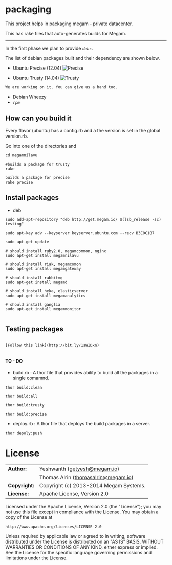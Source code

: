 packaging
=========

This project helps in packaging megam - private datacenter.

This has rake files that auto-generates builds for Megam.


---
In the first phase we plan to provide _`debs`_.

The list of debian packages built and their dependency are shown below.

* Ubuntu Precise (12.04)
![Precise](https://github.com/megamsys/packager/blob/master/images/precise.png)

* Ubuntu Trusty (14.04)
![Trusty](https://github.com/megamsys/packager/blob/master/images/trusty.png)

`We are working on it. You can give us a hand too.`

* Debian Wheezy
* _`rpm`_

How can you build it
-----------------------
Every flavor (ubuntu) has a config.rb and a the version is set in the global version.rb.

Go into one of the directories and

```
cd megamnilavu

#builds a package for trusty
rake

builds a package for precise
rake precise

```



Install  packages
------------------------

* deb

```
sudo add-apt-repository "deb http://get.megam.io/ $(lsb_release -sc) testing"

sudo apt-key adv --keyserver keyserver.ubuntu.com --recv B3E0C1B7

sudo apt-get update

# should install ruby2.0, megamcommon, nginx
sudo apt-get install megamnilavu

# should install riak, megamcomon
sudo apt-get install megamgateway

# should install rabbitmq
sudo apt-get install megamd

# should install heka, elasticserver
sudo apt-get install megamanalytics

# should install ganglia
sudo apt-get install megammonitor


```

Testing packages
------------------------

```

[Follow this link](http://bit.ly/1sWIDxn)


```



#### TO - DO

* build.rb  : A thor file that provides ability to build all the packages in a single comamnd.

```
thor build:clean

thor build:all

thor build:trusty

thor build:precise

```

* deploy.rb : A thor file that deploys the build packages in a server.

```
thor depoly:push

```

# License

|                      |                                          |
|:---------------------|:-----------------------------------------|
| **Author:**          | Yeshwanth (<getyesh@megam.io>)
|		       	           | Thomas Alrin (<thomasalrin@megam.io>)
| **Copyright:**       | Copyright (c) 2013-2014 Megam Systems.
| **License:**         | Apache License, Version 2.0

Licensed under the Apache License, Version 2.0 (the "License");
you may not use this file except in compliance with the License.
You may obtain a copy of the License at

    http://www.apache.org/licenses/LICENSE-2.0

Unless required by applicable law or agreed to in writing, software
distributed under the License is distributed on an "AS IS" BASIS,
WITHOUT WARRANTIES OR CONDITIONS OF ANY KIND, either express or implied.
See the License for the specific language governing permissions and
limitations under the License.

